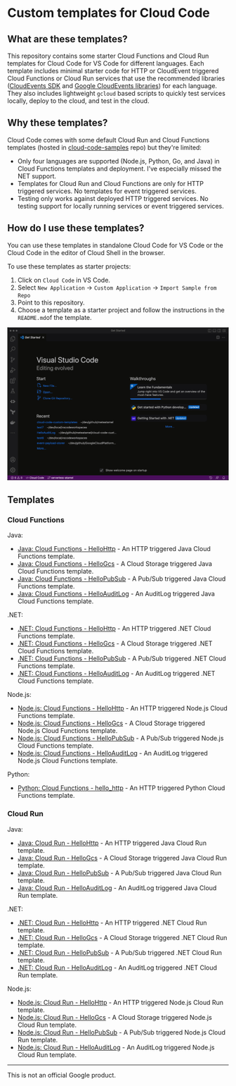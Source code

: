 # Custom templates for Cloud Code

## What are these templates?

This repository contains some starter Cloud Functions and Cloud Run templates
for Cloud Code for VS Code for different languages. Each template includes
minimal starter code for HTTP or CloudEvent triggered Cloud Functions or Cloud
Run services that use the recommended libraries ([CloudEvents
SDK](https://cloudevents.io/) and [Google CloudEvents
libraries](https://github.com/googleapis/google-cloudevents)) for each language.
They also includes lightweight `gcloud` based scripts to quickly test services
locally, deploy to the cloud, and test in the cloud.

## Why these templates?

Cloud Code comes with some default Cloud Run and Cloud Functions templates
(hosted in
[cloud-code-samples](https://github.com/GoogleCloudPlatform/cloud-code-samples)
repo) but they're limited:

* Only four languages are supported (Node.js, Python, Go, and Java) in Cloud
  Functions templates and deployment. I’ve especially missed the NET support.
* Templates for Cloud Run and Cloud Functions are only for HTTP triggered
  services. No templates for event triggered services.
* Testing only works against deployed HTTP triggered services. No testing
  support for locally running services or event triggered services.

## How do I use these templates?

You can use these templates in standalone Cloud Code for VS Code or the Cloud
Code in the editor of Cloud Shell in the browser.

To use these templates as starter projects:

1. Click on `Cloud Code` in VS Code.
1. Select `New Application` -> `Custom Application` -> `Import Sample from Repo`
1. Point to this repository.
1. Choose a template as a starter project and follow the instructions in the
   `README.md`of the template.

![Install templates](install.gif)

## Templates

### Cloud Functions

Java:

* [Java: Cloud Functions - HelloHttp](java/functions/hello-http) - An
  HTTP triggered Java Cloud Functions template.
* [Java: Cloud Functions - HelloGcs](java/functions/hello-gcs) - A
  Cloud Storage triggered Java Cloud Functions template.
* [Java: Cloud Functions - HelloPubSub](java/functions/hello-pubsub) - A
  Pub/Sub triggered Java Cloud Functions template.
* [Java: Cloud Functions - HelloAuditLog](java/functions/hello-auditlog) - An
  AuditLog triggered Java Cloud Functions template.

.NET:

* [.NET: Cloud Functions - HelloHttp](dotnet/functions/HelloHttp) - An
  HTTP triggered .NET Cloud Functions template.
* [.NET: Cloud Functions - HelloGcs](dotnet/functions/HelloGcs) - A
  Cloud Storage triggered .NET Cloud Functions template.
* [.NET: Cloud Functions - HelloPubSub](dotnet/functions/HelloPubSub) - A
  Pub/Sub triggered .NET Cloud Functions template.
* [.NET: Cloud Functions - HelloAuditLog](dotnet/functions/HelloAuditLog) - An
  AuditLog triggered .NET Cloud Functions template.

Node.js:

* [Node.js: Cloud Functions - HelloHttp](nodejs/functions/hello-http) - An
  HTTP triggered Node.js Cloud Functions template.
* [Node.js: Cloud Functions - HelloGcs](nodejs/functions/hello-gcs) - A
  Cloud Storage triggered Node.js Cloud Functions template.
* [Node.js: Cloud Functions - HelloPubSub](nodejs/functions/hello-pubsub) - A
  Pub/Sub triggered Node.js Cloud Functions template.
* [Node.js: Cloud Functions - HelloAuditLog](nodejs/functions/hello-auditLog) - An
  AuditLog triggered Node.js Cloud Functions template.

Python:

* [Python: Cloud Functions - hello_http](python/functions/hello_http) - An
  HTTP triggered Python Cloud Functions template.

### Cloud Run

Java:

* [Java: Cloud Run - HelloHttp](java/run/hello-http) - An HTTP triggered Java
  Cloud Run template.
* [Java: Cloud Run - HelloGcs](java/run/hello-gcs) - A Cloud Storage triggered
  Java Cloud Run template.
* [Java: Cloud Run - HelloPubSub](java/run/hello-pubsub) - A Pub/Sub triggered
  Java Cloud Run template.
* [Java: Cloud Run - HelloAuditLog](dotnet/run/hello-audit-log) - An AuditLog
  triggered Java Cloud Run template.

.NET:

* [.NET: Cloud Run - HelloHttp](dotnet/run/HelloHttp) - An HTTP triggered .NET
  Cloud Run template.
* [.NET: Cloud Run - HelloGcs](dotnet/run/HelloGcs) - A Cloud Storage triggered
  .NET Cloud Run template.
* [.NET: Cloud Run - HelloPubSub](dotnet/run/HelloPubSub) - A Pub/Sub triggered
  .NET Cloud Run template.
* [.NET: Cloud Run - HelloAuditLog](dotnet/run/HelloAuditLog) - An AuditLog
  triggered .NET Cloud Run template.

Node.js:

* [Node.js: Cloud Run - HelloHttp](nodejs/run/hello-http) - An HTTP triggered Node.js
  Cloud Run template.
* [Node.js: Cloud Run - HelloGcs](nodejs/run/hello-gcs) - A Cloud Storage triggered
  Node.js Cloud Run template.
* [Node.js: Cloud Run - HelloPubSub](nodejs/run/hello-pubsub) - A Pub/Sub triggered
  Node.js Cloud Run template.
* [Node.js: Cloud Run - HelloAuditLog](nodejs/run/hello-auditLog) - An AuditLog
  triggered Node.js Cloud Run template.

-------

This is not an official Google product.
